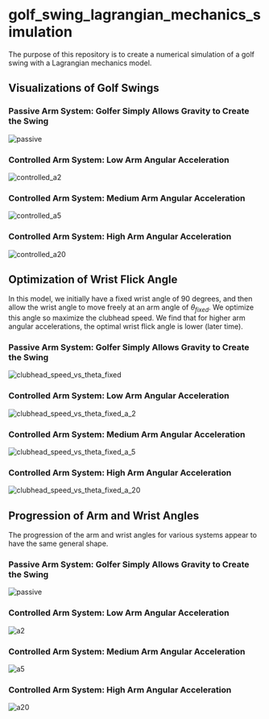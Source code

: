 # golf_swing_lagrangian_mechanics_simulation

The purpose of this repository is to create a numerical simulation of a golf swing with a Lagrangian mechanics model.

## Visualizations of Golf Swings

### Passive Arm System: Golfer Simply Allows Gravity to Create the Swing

![passive](https://user-images.githubusercontent.com/26510814/162670542-5f607c12-73d3-4930-8198-e1d0e6e337b6.gif)

### Controlled Arm System: Low Arm Angular Acceleration

![controlled_a2](https://user-images.githubusercontent.com/26510814/162670539-3cadaea2-6faf-4569-9ba3-6cd518259d9e.gif)

### Controlled Arm System: Medium Arm Angular Acceleration

![controlled_a5](https://user-images.githubusercontent.com/26510814/162670530-2574daf9-16ba-4956-bd45-108efca53a2b.gif)

### Controlled Arm System: High Arm Angular Acceleration

![controlled_a20](https://user-images.githubusercontent.com/26510814/162670536-add72abf-af55-4ce4-ba36-4094b9357c03.gif)

## Optimization of Wrist Flick Angle

In this model, we initially have a fixed wrist angle of 90 degrees, and then allow the wrist angle to move freely at an arm angle of $\theta_{fixed}$. We optimize this angle so maximize the clubhead speed. We find that for higher arm angular accelerations, the optimal wrist flick angle is lower (later time).

### Passive Arm System: Golfer Simply Allows Gravity to Create the Swing

![clubhead_speed_vs_theta_fixed](https://user-images.githubusercontent.com/26510814/162670989-691c0725-ef2e-4d28-8fce-68ae22a8d794.png)

### Controlled Arm System: Low Arm Angular Acceleration

![clubhead_speed_vs_theta_fixed_a_2](https://user-images.githubusercontent.com/26510814/162670992-a08d396f-ab27-45d4-ac72-22497c9f3747.png)

### Controlled Arm System: Medium Arm Angular Acceleration

![clubhead_speed_vs_theta_fixed_a_5](https://user-images.githubusercontent.com/26510814/162670983-59be6a58-0e51-46ba-9f7a-cde44a6d78f6.png)

### Controlled Arm System: High Arm Angular Acceleration

![clubhead_speed_vs_theta_fixed_a_20](https://user-images.githubusercontent.com/26510814/162670990-19b96775-e466-46af-a059-a692bfcb216c.png)

## Progression of Arm and Wrist Angles

The progression of the arm and wrist angles for various systems appear to have the same general shape.

### Passive Arm System: Golfer Simply Allows Gravity to Create the Swing

![passive](https://user-images.githubusercontent.com/26510814/162670942-e36980b3-3df0-4d7d-8925-f8a29d092e02.png)

### Controlled Arm System: Low Arm Angular Acceleration

![a2](https://user-images.githubusercontent.com/26510814/162670943-22c4b37a-51f7-4bba-afc4-175409fe452a.png)

### Controlled Arm System: Medium Arm Angular Acceleration

![a5](https://user-images.githubusercontent.com/26510814/162670945-6a4a5825-2fe2-473f-add0-54050cb2f91a.png)

### Controlled Arm System: High Arm Angular Acceleration

![a20](https://user-images.githubusercontent.com/26510814/162670944-4ee389e8-b84d-4f42-a88a-13dbd19b412d.png)


